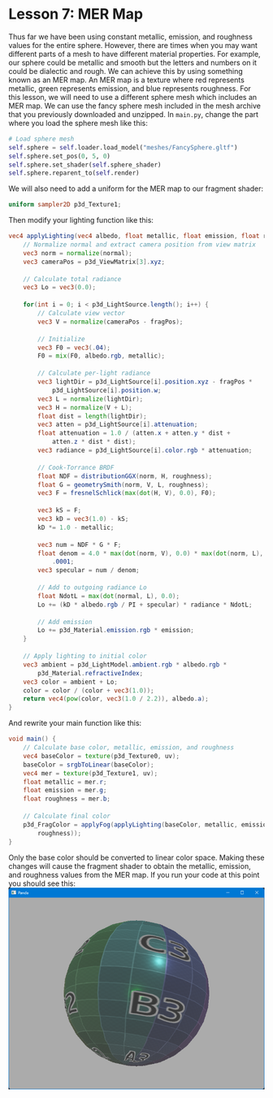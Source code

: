 # Lesson 7: MER Map

Thus far we have been using constant metallic, emission, and roughness values for the entire sphere. However, there are times when you may want different parts of a mesh to have different material properties. For example, our sphere could be metallic and smooth but the letters and numbers on it could be dialectic and rough. We can achieve this by using something known as an MER map. An MER map is a texture where red represents metallic, green represents emission, and blue represents roughness. For this lesson, we will need to use a different sphere mesh which includes an MER map. We can use the fancy sphere mesh included in the mesh archive that you previously downloaded and unzipped. In `main.py`, change the part where you load the sphere mesh like this:
```python
# Load sphere mesh
self.sphere = self.loader.load_model("meshes/FancySphere.gltf")
self.sphere.set_pos(0, 5, 0)
self.sphere.set_shader(self.sphere_shader)
self.sphere.reparent_to(self.render)
```
 
We will also need to add a uniform for the MER map to our fragment shader:
```glsl
uniform sampler2D p3d_Texture1;
```

Then modify your lighting function like this:
```glsl
vec4 applyLighting(vec4 albedo, float metallic, float emission, float roughness) {
    // Normalize normal and extract camera position from view matrix
    vec3 norm = normalize(normal);
    vec3 cameraPos = p3d_ViewMatrix[3].xyz;

    // Calculate total radiance
    vec3 Lo = vec3(0.0);

    for(int i = 0; i < p3d_LightSource.length(); i++) {
        // Calculate view vector
        vec3 V = normalize(cameraPos - fragPos);

        // Initialize
        vec3 F0 = vec3(.04);
        F0 = mix(F0, albedo.rgb, metallic);

        // Calculate per-light radiance
        vec3 lightDir = p3d_LightSource[i].position.xyz - fragPos * 
            p3d_LightSource[i].position.w;
        vec3 L = normalize(lightDir);
        vec3 H = normalize(V + L);
        float dist = length(lightDir);
        vec3 atten = p3d_LightSource[i].attenuation;
        float attenuation = 1.0 / (atten.x + atten.y * dist + 
            atten.z * dist * dist);
        vec3 radiance = p3d_LightSource[i].color.rgb * attenuation;

        // Cook-Torrance BRDF
        float NDF = distributionGGX(norm, H, roughness);
        float G = geometrySmith(norm, V, L, roughness);
        vec3 F = fresnelSchlick(max(dot(H, V), 0.0), F0);

        vec3 kS = F;
        vec3 kD = vec3(1.0) - kS;
        kD *= 1.0 - metallic;

        vec3 num = NDF * G * F;
        float denom = 4.0 * max(dot(norm, V), 0.0) * max(dot(norm, L), 0.0) + 
            .0001;
        vec3 specular = num / denom;

        // Add to outgoing radiance Lo
        float NdotL = max(dot(normal, L), 0.0);
        Lo += (kD * albedo.rgb / PI + specular) * radiance * NdotL;

        // Add emission
        Lo += p3d_Material.emission.rgb * emission;
    }

    // Apply lighting to initial color
    vec3 ambient = p3d_LightModel.ambient.rgb * albedo.rgb * 
        p3d_Material.refractiveIndex;
    vec3 color = ambient + Lo;
    color = color / (color + vec3(1.0));
    return vec4(pow(color, vec3(1.0 / 2.2)), albedo.a);
}
```

And rewrite your main function like this:
```glsl
void main() {
    // Calculate base color, metallic, emission, and roughness
    vec4 baseColor = texture(p3d_Texture0, uv);
    baseColor = srgbToLinear(baseColor);
    vec4 mer = texture(p3d_Texture1, uv);
    float metallic = mer.r;
    float emission = mer.g;
    float roughness = mer.b;

    // Calculate final color
    p3d_FragColor = applyFog(applyLighting(baseColor, metallic, emission, 
        roughness));
}
```

Only the base color should be converted to linear color space. Making these changes will cause the fragment shader to obtain the metallic, emission, and roughness values from the MER map. If you run your code at this point you should see this:
![mer map](https://github.com/Cybermals/panda3d-shader-tutorials/blob/main/pbr/07-mer_map/screenshots/01-mer_map.png?raw=true)
